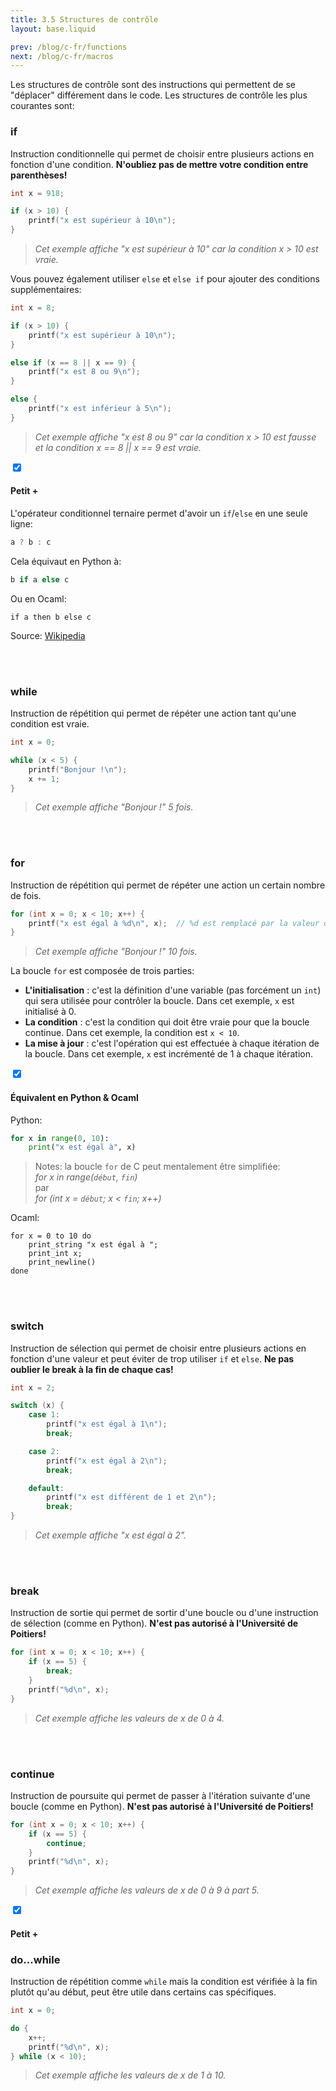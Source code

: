 ```yaml
---
title: 3.5 Structures de contrôle
layout: base.liquid

prev: /blog/c-fr/functions
next: /blog/c-fr/macros
---
```


Les structures de contrôle sont des instructions qui permettent de se "déplacer" différement dans le code. Les structures de contrôle les plus courantes sont:

### if
Instruction conditionnelle qui permet de choisir entre plusieurs actions en fonction d'une condition. **N'oubliez pas de mettre votre condition entre parenthèses!**
```c
int x = 918;

if (x > 10) {
    printf("x est supérieur à 10\n");
}
```
> *Cet exemple affiche "x est supérieur à 10" car la condition x > 10 est vraie.*

Vous pouvez également utiliser `else` et `else if` pour ajouter des conditions supplémentaires:
```c
int x = 8;

if (x > 10) {
    printf("x est supérieur à 10\n");
}

else if (x == 8 || x == 9) {
    printf("x est 8 ou 9\n");
}

else {
    printf("x est inférieur à 5\n");
}
```
> *Cet exemple affiche "x est 8 ou 9" car la condition x > 10 est fausse et la condition x == 8 || x == 9 est vraie.*

<section class="accordion" optional>
    <input type="checkbox" checked>
    <h4>Petit +<i></i></h4>
<article>

L'opérateur conditionnel ternaire permet d'avoir un `if`/`else` en une seule ligne:
```c
a ? b : c
```

Cela équivaut en Python à:
```py
b if a else c
```

Ou en Ocaml:
<pre class="language-ml"><code class="language-ml"><span class="token keyword">if</span> a <span class="token keyword">then</span> b <span class="token keyword">else</span> c</code></pre>


Source: [Wikipedia](https://en.wikipedia.org/wiki/Ternary_conditional_operator)
</article>
</section>

<br>
<br>

### while
Instruction de répétition qui permet de répéter une action tant qu'une condition est vraie.
```c
int x = 0;

while (x < 5) {
    printf("Bonjour !\n");
    x += 1;
}
```
> *Cet exemple affiche "Bonjour !" 5 fois.*

<br>
<br>

### for
Instruction de répétition qui permet de répéter une action un certain nombre de fois.
```c
for (int x = 0; x < 10; x++) {
    printf("x est égal à %d\n", x);  // %d est remplacé par la valeur de x
}
```
> *Cet exemple affiche "Bonjour !" 10 fois.*

La boucle `for` est composée de trois parties:
- **L'initialisation** : c'est la définition d'une variable (pas forcément un `int`) qui sera utilisée pour contrôler la boucle. Dans cet exemple, `x` est initialisé à 0.
- **La condition** : c'est la condition qui doit être vraie pour que la boucle continue. Dans cet exemple, la condition est `x < 10`.
- **La mise à jour** : c'est l'opération qui est effectuée à chaque itération de la boucle. Dans cet exemple, `x` est incrémenté de 1 à chaque itération.

<section class="accordion" optional>
    <input type="checkbox" checked>
    <h4>Équivalent en Python & Ocaml<i></i></h4>
<article>

Python:
```py
for x in range(0, 10):
    print("x est égal à", x)
```
> Notes: la boucle `for` de C peut mentalement être simplifiée: <br>
> *for x in range(`début`, `fin`)* <br>
> par <br>
> *for (int x = `début`; x < `fin`; x++)*

Ocaml:
<pre class="language-ml"><code class="language-ml"><span class="token keyword">for</span> x <span class="token operator">=</span> <span class="token number">0</span> <span class="token keyword">to</span> <span class="token number">10</span> <span class="token keyword">do</span>
    <span class="token function">print_string</span> <span class="token string">"x est égal à "</span><span class="token punctuation">;</span>
    <span class="token function">print_int</span> x<span class="token punctuation">;</span>
    <span class="token function">print_newline</span><span class="token punctuation">(</span><span class="token punctuation">)</span>
<span class="token keyword">done</span></code></pre>

</article>
</section>

<br>
<br>

### switch
Instruction de sélection qui permet de choisir entre plusieurs actions en fonction d'une valeur et peut éviter de trop utiliser `if` et `else`. **Ne pas oublier le break à la fin de chaque cas!**
```c
int x = 2;

switch (x) {
    case 1:
        printf("x est égal à 1\n");
        break;

    case 2:
        printf("x est égal à 2\n");
        break;

    default:
        printf("x est différent de 1 et 2\n");
        break;
}
```
> *Cet exemple affiche "x est égal à 2".*

<br>
<br>

### break
Instruction de sortie qui permet de sortir d'une boucle ou d'une instruction de sélection (comme en Python). **N'est pas autorisé à l'Université de Poitiers!**
```c
for (int x = 0; x < 10; x++) {
    if (x == 5) {
        break;
    }
    printf("%d\n", x);
}
```
> *Cet exemple affiche les valeurs de x de 0 à 4.*

<br>
<br>

### continue
Instruction de poursuite qui permet de passer à l'itération suivante d'une boucle (comme en Python). **N'est pas autorisé à l'Université de Poitiers!**
```c
for (int x = 0; x < 10; x++) {
    if (x == 5) {
        continue;
    }
    printf("%d\n", x);
}
```
> *Cet exemple affiche les valeurs de x de 0 à 9 à part 5.*

<section class="accordion" optional>
    <input type="checkbox" checked>
    <h4>Petit +<i></i></h4>
<article>

### do...while
Instruction de répétition comme `while` mais la condition est vérifiée à la fin plutôt qu'au début, peut être utile dans certains cas spécifiques.
```c
int x = 0;

do {
    x++;
    printf("%d\n", x);
} while (x < 10);
```
> *Cet exemple affiche les valeurs de x de 1 à 10.*
</article>
</section>
